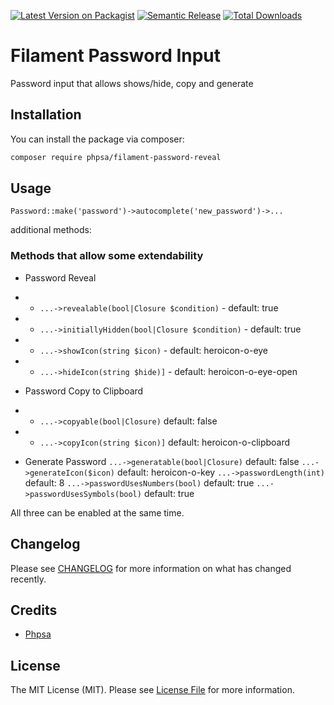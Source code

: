 [![Latest Version on Packagist](https://img.shields.io/packagist/v/phpsa/filament-password-reveal.svg?style=flat-square)](https://packagist.org/packages/phpsa/filament-password-reveal)
[![Semantic Release](https://github.com/phpsa/filament-password-reveal/actions/workflows/release.yml/badge.svg)](https://github.com/phpsa/filament-password-reveal/actions/workflows/release.yml)
[![Total Downloads](https://img.shields.io/packagist/dt/phpsa/filament-password-reveal.svg?style=flat-square)](https://packagist.org/packages/phpsa/filament-password-reveal)

# Filament Password Input

Password input that allows shows/hide, copy and generate
## Installation

You can install the package via composer:

```bash
composer require phpsa/filament-password-reveal
```

## Usage

`Password::make('password')->autocomplete('new_password')->...`

additional methods:
### Methods that allow some extendability
- Password Reveal
- - `...->revealable(bool|Closure $condition)` - default: true
- - `...->initiallyHidden(bool|Closure $condition)` - default: true
- - `...->showIcon(string $icon)` - default: heroicon-o-eye
- - `...->hideIcon(string $hide)]` - default: heroicon-o-eye-open

- Password Copy to Clipboard
- - `...->copyable(bool|Closure)` default: false
- - `...->copyIcon(string $icon)]` default: heroicon-o-clipboard

- Generate Password
`...->generatable(bool|Closure)` default: false
`...->generateIcon($icon)` default: heroicon-o-key
`...->passwordLength(int)` default: 8
`...->passwordUsesNumbers(bool)` default: true
`...->passwordUsesSymbols(bool)` default: true

All three can be enabled at the same time.
## Changelog

Please see [CHANGELOG](CHANGELOG.md) for more information on what has changed recently.

## Credits

- [Phpsa](https://github.com/phpsa)

## License

The MIT License (MIT). Please see [License File](LICENSE.md) for more information.
